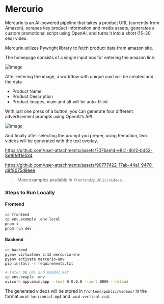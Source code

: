 # Mercurio
Mercurio is an AI-powered pipeline that takes a product URL (currently from Amazon), scrapes key product information and media assets, generates a custom promotional script using OpenAI, and turns it into a short (15–30 sec) video.

Mercurio utilizes Pywright library to fetch product data from amazon site. 

The homepage consists of a single input box for entering the amazon link: 

![image](https://github.com/user-attachments/assets/8ebbfce8-7229-46b7-be3a-8d59d4c7375f)

After entering the image, a workflow with unique uuid will be created and the data 
- Product Name
- Product Description 
- Product Images, main and alt 
will be auto-filled.

With just one press of a button, you can generate four different advertisement prompts using OpenAI's API.  

![image](https://github.com/user-attachments/assets/b9f5140d-2aaf-4cb0-88f3-d416dd77e2e4)

And finally after selecting the prompt you preper, using Remotion, two videos will be generated with the text overlay. 


https://github.com/user-attachments/assets/7076ae1d-e8c1-4b12-bd52-8e16fdf1e534


https://github.com/user-attachments/assets/90777422-17ab-44a1-9470-d8f8075d9eee

> More examples available in `frontend/public/videos`.

### Steps to Run Locally

#### Frontend

```bash
cd frontend
cp env.example .env.local
pnpm i 
pnpm run dev
```

#### Backend

```bash
cd backend
pyenv virtualenv 3.12 mercurio-env
pyenv activate mercurio-env
pip install -r requirements.txt

# Enter DB_URL and OPENAI_KEY
cp env.exaple .env
uvicorn app.main:app --host 0.0.0.0 --port 8000 --reload
```

The generated videos will be stored in `frontend/public/videos/` in the format `uuid-horizontal.mp4` and `uuid-vertical.no4`.




